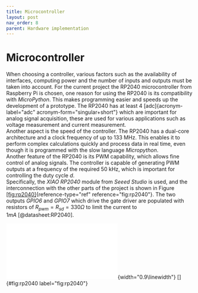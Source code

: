 ```yaml
---
title: Microcontroller
layout: post
nav_order: 8
parent: Hardware implementation
---
```


# Microcontroller

When choosing a controller, various factors such as the availability of
interfaces, computing power and the number of inputs and outputs must be
taken into account. For the current project the RP2040 microcontroller
from Raspberry Pi is chosen, one reason for using the RP2040 is its
compatibility with *MicroPython*. This makes programming easier and
speeds up the development of a prototype. The RP2040 has at least 4
[adc]{acronym-label="adc" acronym-form="singular+short"} which are
important for analog signal acquisition, these are used for various
applications such as voltage measurement and current measurement.\
Another aspect is the speed of the controller. The RP2040 has a
dual-core architecture and a clock frequency of up to 133 MHz. This
enables it to perform complex calculations quickly and process data in
real time, even though it is programmed with the slow language
*Micropython*.\
Another feature of the RP2040 is its PWM capability, which allows fine
control of analog signals. The controller is capable of generating PWM
outputs at a frequency of the required 50 kHz, which is important for
controlling the duty cycle $d$.\
Specifically, the *XIAO RP2040* module from *Seeed Studio* is used, and
the interconnection with the other parts of the project is shown in
Figure [\[fig:rp2040\]](#fig:rp2040){reference-type="ref"
reference="fig:rp2040"}. The two outputs *GPIO6* and *GPIO7* which drive
the gate driver are populated with resistors of
$R_{pwm}=R_{sd}=330\Omega$ to limit the current to
$1mA$ [@datasheet:RP2040].

![image](import/rp2040.pdf){width="0.9\\linewidth"} []{#fig:rp2040
label="fig:rp2040"}
